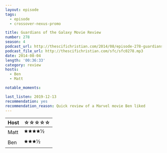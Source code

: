 ```yaml
---
layout: episode
tags:
  - episode
  - crossover-nexus-promo

title: Guardians of the Galaxy Movie Review
number: 278
season: 4
podcast_url: http://thescifichristian.com/2014/08/episode-278-guardians-of-the-galaxy-movie-review/
podcast_file_url: http://thescifichristian.com/sfc/sfc0278.mp3
date: 2014-08-04
length: '00:36:33'
category: review
hosts:
  - Ben
  - Matt

notable_moments: 

last_listen: 2019-12-13
recommendation: yes
recommendation_reason: Quick review of a Marvel movie Ben liked
---
```


<table class="table is-striped rating">
  <thead>
    <tr>
      <th>Host</th>
      <th>☆☆☆☆☆</th>
    </tr>
  </thead>
  <tbody>
    <tr>
      <td>Matt</td>
      <td>🟊🟊🟊🟊½</td>
    </tr>
    <tr>
      <td>Ben</td>
      <td>🟊🟊🟊½</td>
    </tr>
  </tbody>
</table>